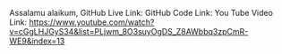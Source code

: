Assalamu alaikum,
GitHub Live Link:
GitHub Code Link:
You Tube Video Link: https://www.youtube.com/watch?v=cGgLHJGyS34&list=PLjwm_8O3suyOgDS_Z8AWbbq3zpCmR-WE9&index=13
